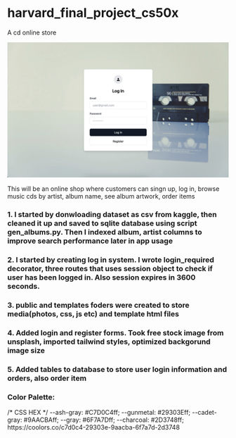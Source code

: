# harvard_final_project_cs50x
A cd online store

<img src="/readme_images/login.jpeg">

This will be an online shop where customers can singn up, log in, browse music cds by artist, album name, see album artwork, order items

<h3>1. I started by donwloading dataset as csv from kaggle, then cleaned it up and saved to sqlite database using script gen_albums.py. Then I indexed album, artist columns to improve search performance later in app usage</h3>

<h3>2. I started by creating log in system. I wrote login_required decorator, three routes that uses session object to check if user has been logged in. Also session expires in 3600 seconds.</h3>

<h3>3. public and templates foders were created to store media(photos, css, js etc) and template html files</h3>

<h3>4. Added login and register forms. Took free stock image from unsplash, imported tailwind styles, optimized backgorund image size</h3>

<h3>5. Added tables to database to store user login information and orders, also order item</h3>

<h3>Color Palette:</h3>
<p>
/* CSS HEX */
--ash-gray: #C7D0C4ff;
--gunmetal: #29303Eff;
--cadet-gray: #9AACBAff;
--gray: #6F7A7Dff;
--charcoal: #2D3748ff;
https://coolors.co/c7d0c4-29303e-9aacba-6f7a7d-2d3748
<p>